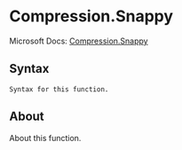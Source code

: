 ---
---

# Compression.Snappy

Microsoft Docs: [Compression.Snappy](https://docs.microsoft.com/en-us/powerquery-m/compression-snappy)

## Syntax

```powerquery-m
Syntax for this function.
```

## About

About this function.

